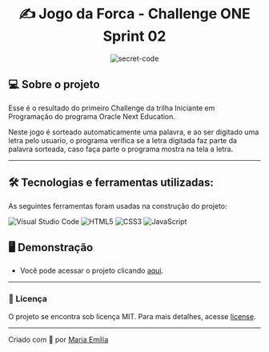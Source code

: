 <h1 align="center"> ✍️ Jogo da Forca - Challenge ONE Sprint 02 </h1>

<p align="center">
	<img src="https://i.imgur.com/i2QN4Xy.png" alt="secret-code" title="Secret Code - Challenge ONE Sprint"> </p>


## 💻 Sobre o projeto

Esse é o resultado do primeiro Challenge da trilha Iniciante em Programação do programa Oracle Next Education.   

Neste jogo é sorteado automaticamente uma palavra, e ao ser digitado uma letra pelo usuario, o programa verifica se a letra digitada faz parte da palavra sorteada, caso faça parte o programa mostra na tela a letra.

---

## 🛠 Tecnologias e ferramentas utilizadas:

As seguintes ferramentas foram usadas na construção do projeto:

![Visual Studio Code](https://img.shields.io/badge/Visual%20Studio%20Code-0078d7.svg?style=for-the-badge&logo=visual-studio-code&logoColor=white)
![HTML5](https://img.shields.io/badge/html5-%23E34F26.svg?style=for-the-badge&logo=html5&logoColor=white)
![CSS3](https://img.shields.io/badge/css3-%231572B6.svg?style=for-the-badge&logo=css3&logoColor=white)
![JavaScript](https://img.shields.io/badge/javascript-%23323330.svg?style=for-the-badge&logo=javascript&logoColor=%23F7DF1E)

## 🖥️ Demonstração

- Você pode acessar o projeto clicando <a href="https://hang-man-games.vercel.app/">aqui</a>.

---

### 📝 Licença

O projeto se encontra sob licença MIT. Para mais detalhes, acesse [license](LICENSE).

---

Criado com 💙 por [Maria Emília](https://github.com/lellismaria)
